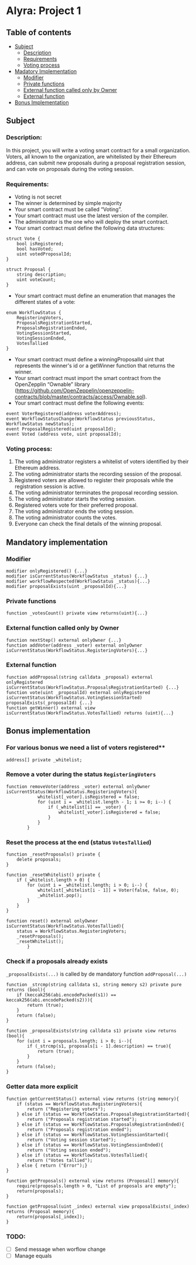 # Alyra: Project 1

## Table of contents
- [Subject](#subject)
	- [Description](#description)
	- [Requirements](#requirements)
	- [Voting process](#voting-process)
- [Madatory Implementation](#mandatory-implementation)
	- [Modifier](#modifier)
	- [Private functions](#private-functions)
	- [External function called only by Owner](#External-function-called-only-by-owner)
	- [External function](#External-function)
- [Bonus Implementation](#bonus-implementation)

## Subject

### Description:

In this project, you will write a voting smart contract for a small organization. Voters, all known to the organization, are whitelisted by their Ethereum address, can submit new proposals during a proposal registration session, and can vote on proposals during the voting session.

### Requirements:

- Voting is not secret
- The winner is determined by simple majority
- Your smart contract must be called “Voting”.
- Your smart contract must use the latest version of the compiler.
- The administrator is the one who will deploy the smart contract.
- Your smart contract must define the following data structures:

```solidity
struct Vote {
	bool isRegistered;
	bool hasVoted;
	uint votedProposalId;
}

struct Proposal {
	string description;
	uint voteCount;
}
```

- Your smart contract must define an enumeration that manages the different states of a vote:

```solidity
enum WorkflowStatus {
	RegisteringVoters,
	ProposalsRegistrationStarted,
	ProposalsRegistrationEnded,
	VotingSessionStarted,
	VotingSessionEnded,
	VotesTallied
}
```

- Your smart contract must define a winningProposalId uint that represents the winner's id or a getWinner function that returns the winner.
- Your smart contract must import the smart contract from the OpenZepplin “Ownable” library (https://github.com/OpenZeppelin/openzeppelin-contracts/blob/master/contracts/access/Ownable.sol).
- Your smart contract must define the following events:

```solidity
event VoterRegistered(address voterAddress);
event WorkflowStatusChange(WorkflowStatus previousStatus, WorkflowStatus newStatus);
event ProposalRegistered(uint proposalId);
event Voted (address vote, uint proposalId);
```

### Voting process:

1. The voting administrator registers a whitelist of voters identified by their Ethereum address.
2. The voting administrator starts the recording session of the proposal.
3. Registered voters are allowed to register their proposals while the registration session is active.
4. The voting administrator terminates the proposal recording session.
5. The voting administrator starts the voting session.
6. Registered voters vote for their preferred proposal.
7. The voting administrator ends the voting session.
8. The voting administrator counts the votes.
9. Everyone can check the final details of the winning proposal.

## Mandatory implementation

### Modifier

```solidity
modifier onlyRegistered() {...}
modifier isCurrentStatus(WorkflowStatus _status) {...}
modifier workflowRespected(WorkflowStatus _status){...}
modifier proposalExists(uint _proposalId){...}
```

### Private functions

```solidity
function _votesCount() private view returns(uint){...}
```

### External function called only by Owner

```solidity
function nextStep() external onlyOwner {...}
function addVoter(address _voter) external onlyOwner isCurrentStatus(WorkflowStatus.RegisteringVoters){...}
```

### External function

```solidity
function addProposal(string calldata _proposal) external onlyRegistered isCurrentStatus(WorkflowStatus.ProposalsRegistrationStarted) {...}
function vote(uint _proposalId) external onlyRegistered isCurrentStatus(WorkflowStatus.VotingSessionStarted) proposalExists(_proposalId) {...}
function getWinner() external view isCurrentStatus(WorkflowStatus.VotesTallied) returns (uint){...}
```

## Bonus implementation

### For various bonus we need a list of voters registered**

```solidity
address[] private _whitelist;
```

### Remove a voter during the status `RegisteringVoters`

```solidity
function removeVoter(address _voter) external onlyOwner isCurrentStatus(WorkflowStatus.RegisteringVoters){
			whitelist[_voter].isRegistered = false;
			for (uint i = _whitelist.length - 1; i >= 0; i--) {
				if (_whitelist[i] == _voter) {
					whitelist[_voter].isRegistered = false;
				}
			}
		}
```

### Reset the process at the end (status `VotesTallied`)

```solidity
function _resetProposals() private {
	delete proposals;
}

function _resetWhitelist() private {
	if (_whitelist.length > 0) {
		for (uint i = _whitelist.length; i > 0; i--) {
			whitelist[_whitelist[i - 1]] = Voter(false, false, 0);
			_whitelist.pop();
		}
	}
}

function reset() external onlyOwner isCurrentStatus(WorkflowStatus.VotesTallied){
	status = WorkflowStatus.RegisteringVoters;
	_resetProposals();
	_resetWhitelist();
		}
```

### Check if a proposals already exists

`_proposalExists(...)` is called by de mandatory function `addProposal(...)`

```solidity
function _strcmp(string calldata s1, string memory s2) private pure returns (bool){
	if (keccak256(abi.encodePacked(s1)) == keccak256(abi.encodePacked(s2))){
		return (true);
	}
	return (false);
}

function _proposalExists(string calldata s1) private view returns (bool){
	for (uint i = proposals.length; i > 0; i--){
		if (_strcmp(s1, proposals[i - 1].description) == true){
			return (true);
		}
	}
	return (false);
}
```

### Getter data more explicit

```solidity
function getCurrentStatus() external view returns (string memory){
	if (status == WorkflowStatus.RegisteringVoters){
		return ("Registering voters");
	} else if (status == WorkflowStatus.ProposalsRegistrationStarted){
		return ("Proposals registration started");
	} else if (status == WorkflowStatus.ProposalsRegistrationEnded){
		return ("Proposals registration ended");
	} else if (status == WorkflowStatus.VotingSessionStarted){
		return ("Voting session started");
	} else if (status == WorkflowStatus.VotingSessionEnded){
		return ("Voting session ended");
	} else if (status == WorkflowStatus.VotesTallied){
		return ("Votes tallied");
	} else { return ("Error");}
}

function getProposals() external view returns (Proposal[] memory){
	require(proposals.length > 0, "List of proposals are empty");
	return(proposals);
}

function getProposal(uint _index) external view proposalExists(_index) returns (Proposal memory){
	return(proposals[_index]);
}
```
### TODO:
- [ ] Send message when worflow change
- [ ] Manage equals